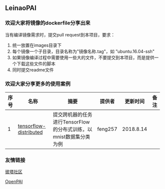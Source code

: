 ## LeinaoPAI
### 欢迎大家将镜像的dockerfile分享出来

当有编译镜像需求时，提交pull request到本项目，要求：
1. 统一放置在images目录下
2. 每个镜像一个子目录，目录名称为"镜像名称.tag"，如 ”ubuntu.16.04-ssh"
3. 如果镜像编译过程中需要使用一些大的文件，不要提交到本项目，而是提供一个下载这些文件的脚本
4. 同时提交readme文件



### 欢迎大家分享更多的使用案例

| 序号 | 名称                   | 摘要                                                         | 提供者  | 更新时间  | 备注 |
| ---- | ---------------------- | ------------------------------------------------------------ | ------- | --------- | ---- |
| 1    | [tensorflow-distributed](./example/tensorflow-distributed) | 提交跨机器的任务进行TensorFlow的分布式训练，以mnist数据集分类为例 | feng257 | 2018.8.14 |      |



### 友情链接

[彼塔社区](https://www.bitahub.com)

[OpenPAI](https://github.com/microsoft/pai)

